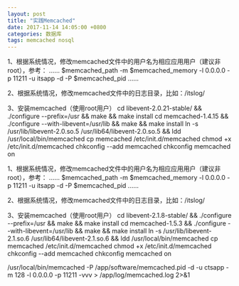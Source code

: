```yaml
---
layout: post
title: "实践Memcached"
date: 2017-11-14 14:05:00 +0800
categories: 数据库
tags: memcached nosql
---
```




1、根据系统情况，修改memcached文件中的用户名为相应应用用户（建议非root），参考：
......
$memcached_path -m $memcached_memory -l 0.0.0.0 -p 11211 -u itsapp -d -P $memcached_pid 
......

2、根据系统情况，修改memcached文件中的日志目录，比如：/itslog/

3、安装memcached（使用root用户）
cd libevent-2.0.21-stable/ && ./configure --prefix=/usr && make && make install
cd memcached-1.4.15 && ./configure --with-libevent=/usr/lib && make && make install
ln -s /usr/lib/libevent-2.0.so.5 /usr/lib64/libevent-2.0.so.5 && ldd /usr/local/bin/memcached
cp memcached /etc/init.d/memcached
chmod +x /etc/init.d/memcached
chkconfig --add memcached
chkconfig memcached on



1、根据系统情况，修改memcached文件中的用户名为相应应用用户（建议非root），参考：
......
$memcached_path -m $memcached_memory -l 0.0.0.0 -p 11211 -u itsapp -d -P $memcached_pid 
......

2、根据系统情况，修改memcached文件中的日志目录，比如：/itslog/

3、安装memcached（使用root用户）
cd libevent-2.1.8-stable/ && ./configure --prefix=/usr && make && make install
cd memcached-1.5.3 && ./configure --with-libevent=/usr/lib && make && make install
ln -s /usr/lib/libevent-2.1.so.6 /usr/lib64/libevent-2.1.so.6 && ldd /usr/local/bin/memcached
cp memcached /etc/init.d/memcached
chmod +x /etc/init.d/memcached
chkconfig --add memcached
chkconfig memcached on



/usr/local/bin/memcached -P /app/software/memcached.pid -d -u ctsapp -m 128 -l 0.0.0.0 -p 11211 -vvv > /app/log/memcached.log 2>&1